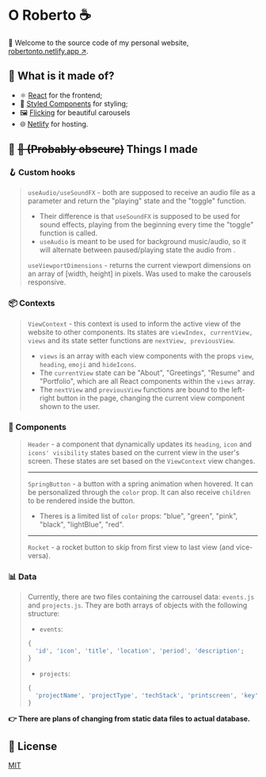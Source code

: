 <!-- markdownlint-disable MD030 -->
<!-- markdownlint-disable MD010 -->

# O Roberto ☕

🎊 Welcome to the source code of my personal website, [robertonto.netlify.app ↗️](https://robertonto.netlify.app/).

## 📝 What is it made of?

-  ⚛️ [React](https://reactjs.org/) for the frontend;
-  💅 [Styled Components](https://styled-components.com/) for styling;
-  🖼️ [Flicking](https://naver.github.io/egjs-flicking/) for beautiful carousels
-  🌐 [Netlify](https://www.netlify.com/) for hosting.

## 📝 ~~🧟 (Probably obscure)~~ Things I made

### 🪝 Custom hooks

> `useAudio/useSoundFX` - both are supposed to receive an audio file as a parameter and return the "playing" state and the "toggle" function.
>
> -  Their difference is that `useSoundFX` is supposed to be used for sound effects, playing from the beginning every time the "toggle" function is called.
> -  `useAudio` is meant to be used for background music/audio, so it will alternate between paused/playing state the audio from .
>
> `useViewportDimensions` - returns the current viewport dimensions on an array of [width, height] in pixels. Was used to make the carousels responsive.

### 📦 Contexts

> `ViewContext` - this context is used to inform the active view of the website to other components. Its states are `viewIndex, currentView, views` and its state setter functions are `nextView, previousView`.
>
> -  `views` is an array with each view components with the props `view`, `heading`, `emoji` and `hideIcons`.
> -  The `currentView` state can be "About", "Greetings", "Resume" and "Portfolio", which are all React components within the `views` array.
> -  The `nextView` and `previousView` functions are bound to the left-right button in the page, changing the current view component shown to the user.

### 🎨 Components

> `Header` - a component that dynamically updates its `heading`, `icon` and `icons' visibility` states based on the current view in the user's screen. These states are set based on the `ViewContext` view changes.
>
> ---
>
> `SpringButton` - a button with a spring animation when hovered. It can be personalized through the `color` prop. It can also receive `children` to be rendered inside the button.
>
> -  Theres is a limited list of `color` props: "blue", "green", "pink", "black", "lightBlue", "red".
>
> ---
>
> `Rocket` - a rocket button to skip from first view to last view (and vice-versa).

### 📊 Data

> Currently, there are two files containing the carrousel data: `events.js` and `projects.js`. They are both arrays of objects with the following structure:
>
> -  `events`:
>
> ```js
> {
> 	'id', 'icon', 'title', 'location', 'period', 'description';
> }
> ```
>
> -  `projects`:
>
> ```js
> {
> 	'projectName', 'projectType', 'techStack', 'printscreen', 'key', 'repo', 'live';
> }
> ```

**👉 There are plans of changing from static data files to actual database.**

## 📝 License

[MIT](https://choosealicense.com/licenses/mit/)
